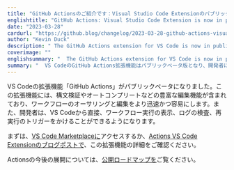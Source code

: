 ```yaml
---
title: "GitHub Actionsのご紹介です：Visual Studio Code Extensionのパブリックベータ版を公開しました。"
englishtitle: "GitHub Actions: Visual Studio Code Extension is now in public beta"
date: "2023-03-28"
cardurl: "https://github.blog/changelog/2023-03-28-github-actions-visual-studio-code-extension-is-now-in-public-beta"
author: "Kevin Duck"
description: " The GitHub Actions extension for VS Code is now in public beta. This extension includes rich editing features, such as syntax validation and autocomplete, making workflow authoring and editing faster and easier. Developers will also be able to view workflow runs, inspect logs, and trigger re-runs directly from VS Code.  To get started, visit the VS Code Marketplace or learn more about the extension's capabilities from the Actions VS Code Extension blog post .  See what's next for Actions by visiting our public roadmap .  "
coverimage: ""
englishsummary: "  The GitHub Actions extension for VS Code is now in public beta, offering developers rich editing features, workflow runs, logs, and re-runs, as well as the ability to view the public roadmap."
summary: "  VS CodeのGitHub Actions拡張機能はパブリックベータ版となり、開発者に豊富な編集機能、ワークフローの実行、ログ、再実行、さらに公開ロードマップの閲覧機能を提供します。"
---
```


<p>VS Codeの拡張機能「GitHub Actions」がパブリックベータになりました。この拡張機能には、構文検証やオートコンプリートなどの豊富な編集機能が含まれており、ワークフローのオーサリングと編集をより迅速かつ容易にします。また、開発者は、VS Codeから直接、ワークフロー実行の表示、ログの検査、再実行のトリガーをかけることができるようになります。</p>
<p>まずは、<a href="https://marketplace.visualstudio.com/items?itemName=github.vscode-github-actions">VS Code Marketplaceに</a>アクセスするか、<a href="https://github.blog/2023-03-28-announcing-the-github-actions-extension-for-vs-code/">Actions VS Code Extensionのブログポストで</a>、この拡張機能の詳細をご確認ください。</p>
<p>Actionsの今後の展開については、<a href="https://github.com/orgs/github/projects/4247/views/1?filterQuery=actions">公開ロードマップを</a>ご覧ください。</p>


